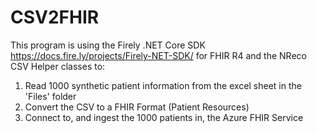 # CSV2FHIR
This program is using the Firely .NET Core SDK https://docs.fire.ly/projects/Firely-NET-SDK/ for FHIR R4 and the NReco CSV Helper classes to:
 1. Read 1000 synthetic patient information from the excel sheet in the 'Files' folder
 2. Convert the CSV to a FHIR Format (Patient Resources)
 3. Connect to, and ingest the 1000 patients in, the Azure FHIR Service
